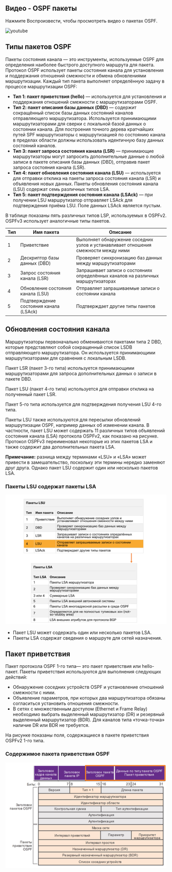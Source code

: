<!-- 1.2.1 -->
## Видео - OSPF пакеты
Нажмите Воспроизвести, чтобы просмотреть видео о пакетах OSPF.

![youtube](https://www.youtube.com/watch?v=1.2.3.mp4)

<!-- 1.2.2 -->
## Типы пакетов OSPF
Пакеты состояния канала — это инструменты, используемые OSPF для определения наиболее быстрого доступного маршрута для пакета. Протокол OSPF использует пакеты состояния канала для установления и поддержания отношений смежности и обмена обновлениями маршрутизации. Каждый тип пакета выполняет определённую задачу в процессе маршрутизации OSPF:
- **Тип 1: пакет приветствия (hello)** — используется для установления и поддержания отношений смежности с маршрутизаторами OSPF.
- **Тип 2: пакет описания базы данных (DBD)** — содержит сокращённый список базы данных состояний каналов отправляющего маршрутизатора. Используется принимающими маршрутизаторами для сверки с локальной базой данных о состоянии канала. Для построения точного дерева кратчайших путей SPF маршрутизаторы с маршрутизацией по состоянию канала в пределах области должны использовать идентичную базу данных состояний каналов.
- **Тип 3: пакет запроса состояния канала (LSR)** — принимающие маршрутизаторы могут запросить дополнительные данные о любой записи в пакете описания базы данных (DBD), отправив пакет запроса состояния канала (LSR).
- **Тип 4: пакет обновления состояния канала (LSU)** — используется для отправки отклика на пакеты запроса состояния канала (LSR) и объявления новых данных. Пакеты обновления состояния канала (LSU) содержат семь различных типов LSA.
- **Тип 5: пакет подтверждения состояния канала (LSAck)** — при получении LSU маршрутизатор отправляет LSAck для подтверждения приёма LSU. Поле данных LSAck является пустым.

В таблице показаны пять различных типов LSP, используемых в OSPFv2. OSPFv3 использует аналогичные типы пакетов.

**Тип** | **Имя пакета** | **Описание**
--------|----------------|--------------
1       | Приветствие | Выполняет обнаружение соседних узлов и устанавливает отношения смежности между ними
2 | Дескриптор базы данных (DBD) | Проверяет синхронизацию баз данных между маршрутизаторами
3 | Запрос состояния канала (LSR) | Запрашивает записи о состояниях определённых каналов на различных маршрутизаторах
4 | Обновление состояния канала (LSU) | Отправляет запрашиваемые записи о состоянии канала
5 | Подтверждение состояния канала (LSAck) | Подтверждает другие типы пакетов

<!-- 1.2.3 -->
## Обновления состояния канала
Маршрутизаторы первоначально обмениваются пакетами типа 2 DBD, которые представляют собой сокращенный список LSDB отправляющего маршрутизатора. Он используется принимающими маршрутизаторами для сравнения с локальным LSDB.

Пакет LSR (пакет 3-го типа) используется принимающими маршрутизаторами для запроса дополнительных данных о записи в пакете DBD.

Пакет LSU (пакет 4-го типа) используется для отправки отклика на полученный пакет LSR.

Пакет 5-го типа используется для подтверждения получения LSU 4-го типа.

Пакеты LSU также используются для пересылки обновлений маршрутизации OSPF, например данных об изменении канала. В частности, пакет LSU может содержать 11 различных типов объявлений состояния канала (LSA) протокола OSPFv2, как показано на рисунке. Протокол OSPFv3 переименовал некоторые из этих пакетов LSA и также содержит два дополнительных пакета LSA.

**Примечание:** разница между терминами «LSU» и «LSA» может привести в замешательство, поскольку эти термины нередко заменяют друг друга. Однако пакет LSU содержит один или несколько пакетов LSA.
### Пакеты LSU содержат пакеты LSA
![](./assets/1.2.3.png)

- Пакет LSU может содержать один или несколько пакетов LSA.
- Пакеты LSA содержат сведения о маршруте для сетей назначения.

<!-- 1.2.4 -->
## Пакет приветствия

Пакет протокола OSPF 1-го типа— это пакет приветствия или hello-пакет. Пакеты приветствия используются для выполнения следующих действий:
- Обнаружение соседних устройств OSPF и установление отношений смежности с ними.
- Объявление параметров, при которых два маршрутизатора обязаны согласиться установить отношения смежности.
- В сетях с множественным доступом (Ethernet и Frame Relay) необходимо выбрать выделенный маршрутизатор (DR) и резервный выделенный маршрутизатор (BDR). Для каналов типа «точка-точка» наличие DR или BDR не требуется.

На рисунке показаны поля, содержащиеся в пакете приветствия OSPFv2 1-го типа.
### Содержимое пакета приветствия OSPF
![](./assets/1.2.4.png)

<!-- 1.2.5 Проверьте свое понимание темы - Пакеты OSPF тест-->
